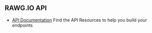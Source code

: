 ## RAWG.IO API

- [API Documentation](https://api.rawg.io/docs/)
  Find the API Resources to help you build your endpoints
